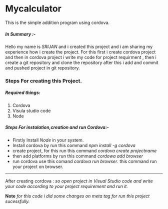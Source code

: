 
# Mycalculator
   This is the simple addition program using cordova.


##### In Summary :-
  Hello my name is *SRIJAN* and i created this project and i am sharing my experience  how i create the project. For this first i create cordova project and then in cordova 
project i write my code for project requirment , then i create a git repository and clone the repository after this  i add and commit and pushed  project in git repository.  

### Steps For creating this Project.
 ##### Required things:
 1. Cordova 
 2. Visula studio code
 3. Node
 
 ##### Steps For instalation,creation and run Cordova:-
-  Firstly Install *Node* in your system.
- Install cordova by run this command *npm install -g cordova*
- create project, for this run this command  *cordova create projectname*
- then add platforms by run this command  *cordowa add browser*
- run cordova use this comand *cordova run browser*. this command run your project on browser.
*********************************
After creating cordova :
 *so open project in Visual Studio code and  write your code according to your project requirement and run it.*
      
**Note** *for this code i did some changes on meta tag for run this project sucessfully.*




